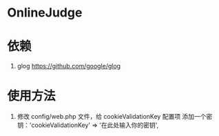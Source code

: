 # OnlineJudge

# 依赖
1. glog https://github.com/google/glog

# 使用方法

1. 修改 config/web.php 文件，给 cookieValidationKey 配置项 添加一个密钥：'cookieValidationKey' => '在此处输入你的密钥',
